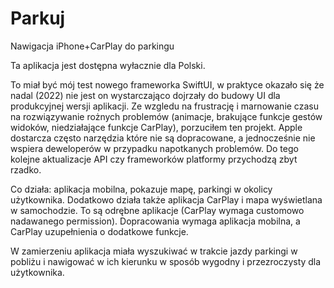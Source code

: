 # Parkuj
Nawigacja iPhone+CarPlay do parkingu

Ta aplikacja jest dostępna wyłacznie dla Polski.

To miał być mój test nowego frameworka SwiftUI, w praktyce okazało się że nadal (2022) nie jest on wystarczająco dojrzały do budowy UI dla produkcyjnej wersji aplikacji. Ze wzgledu na frustrację i marnowanie czasu na rozwiązywanie rożnych problemów (animacje, brakujące funkcje gestów widoków, niedziałające funkcje CarPlay), porzuciłem ten projekt. Apple dostarcza często narzędzia które nie są dopracowane, a jednocześnie nie wspiera deweloperów w przypadku napotkanych problemów. Do tego kolejne aktualizacje API czy frameworków platformy przychodzą zbyt rzadko.

Co działa: aplikacja mobilna, pokazuje mapę, parkingi w okolicy użytkownika. Dodatkowo działa także aplikacja CarPlay i mapa wyświetlana w samochodzie. To są odrębne aplikacje (CarPlay wymaga customowo nadawanego permission). Dopracowania wymaga aplikacja mobilna, a CarPlay uzupełnienia o dodatkowe funkcje.

W zamierzeniu aplikacja miała wyszukiwać w trakcie jazdy parkingi w pobliżu i nawigować w ich kierunku w sposób wygodny i przezroczysty dla użytkownika.

